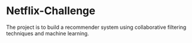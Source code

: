 # Netflix-Challenge
The project is to build a recommender system using collaborative filtering techniques and machine learning.
